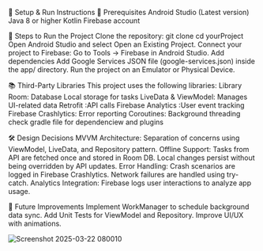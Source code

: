 📌 Setup & Run Instructions
🔧 Prerequisites
Android Studio (Latest version)
Java 8 or higher
Kotlin
Firebase account

🚀 Steps to Run the Project
Clone the repository:
git clone <paste url here>
cd yourProject
Open Android Studio and select Open an Existing Project.
Connect your project to Firebase:
Go to Tools → Firebase in Android Studio.
Add dependencies
Add Google Services JSON file (google-services.json) inside the app/ directory.
Run the project on an Emulator or Physical Device.

📚 Third-Party Libraries
This project uses the following libraries:
Library	
Room: Database	Local storage for tasks
LiveData & ViewModel:	Manages UI-related data
Retrofit	:API calls
Firebase Analytics	:User event tracking
Firebase Crashlytics:	Error reporting
Coroutines:	Background threading
check gradle file for dependenciew and plugins

🛠 Design Decisions
MVVM Architecture:
Separation of concerns using ViewModel, LiveData, and Repository pattern.
Offline Support:
Tasks from API are fetched once and stored in Room DB.
Local changes persist without being overridden by API updates.
Error Handling:
Crash scenarios are logged in Firebase Crashlytics.
Network failures are handled using try-catch.
Analytics Integration:
Firebase logs user interactions to analyze app usage.

📢 Future Improvements
Implement WorkManager to schedule background data sync.
Add Unit Tests for ViewModel and Repository.
Improve UI/UX with animations.

![Screenshot 2025-03-22 080010](https://github.com/user-attachments/assets/68824003-d8fc-4fe2-ab93-1b322b556251)


